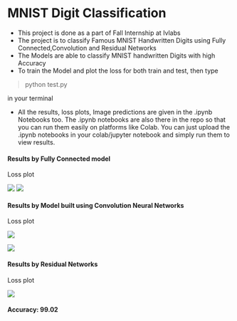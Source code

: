# MNIST Digit Classification
* This project is done as a part of Fall Internship at Ivlabs
* The project is to classify Famous MNIST Handwritten Digits using Fully Connected,Convolution and Residual Networks
* The Models are able to classify MNIST handwritten Digits with high Accuracy
* To train the Model and plot the loss for both train and test, then type
> python test.py

in your terminal

* All the results, loss plots, Image predictions are given in the .ipynb Notebooks too. The .ipynb notebooks are also there in the repo so that you can run them easily on platforms like Colab. You can just upload the .ipynb notebooks in your colab/jupyter notebook and simply run them to view results.

#### Results by Fully Connected model
Loss plot

![](https://i.imgur.com/q92gscY.png)
![](https://i.imgur.com/FLFr0Cx.png)


#### Results by Model built using Convolution Neural Networks
Loss plot

![](https://i.imgur.com/rGrIeDc.png)

![](https://i.imgur.com/tOfbXVp.png)

#### Results by Residual Networks
Loss plot

![](https://i.imgur.com/GTAKGfO.png)

#### Accuracy: 99.02





